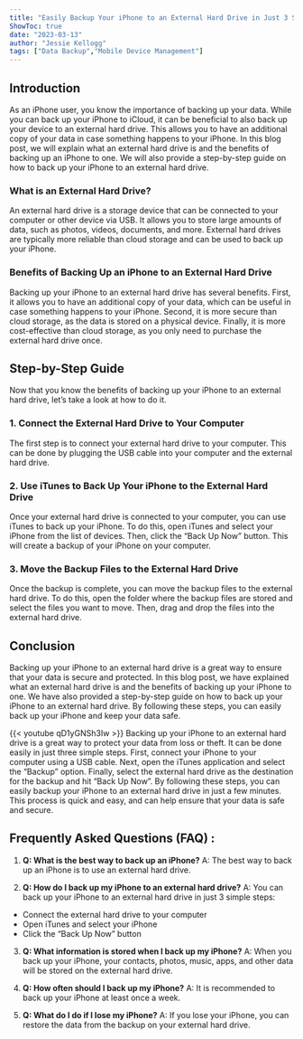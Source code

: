```yaml
---
title: "Easily Backup Your iPhone to an External Hard Drive in Just 3 Simple Steps!"
ShowToc: true 
date: "2023-03-13"
author: "Jessie Kellogg" 
tags: ["Data Backup","Mobile Device Management"]
---
```

## Introduction

As an iPhone user, you know the importance of backing up your data. While you can back up your iPhone to iCloud, it can be beneficial to also back up your device to an external hard drive. This allows you to have an additional copy of your data in case something happens to your iPhone. In this blog post, we will explain what an external hard drive is and the benefits of backing up an iPhone to one. We will also provide a step-by-step guide on how to back up your iPhone to an external hard drive. 

### What is an External Hard Drive?

An external hard drive is a storage device that can be connected to your computer or other device via USB. It allows you to store large amounts of data, such as photos, videos, documents, and more. External hard drives are typically more reliable than cloud storage and can be used to back up your iPhone. 

### Benefits of Backing Up an iPhone to an External Hard Drive

Backing up your iPhone to an external hard drive has several benefits. First, it allows you to have an additional copy of your data, which can be useful in case something happens to your iPhone. Second, it is more secure than cloud storage, as the data is stored on a physical device. Finally, it is more cost-effective than cloud storage, as you only need to purchase the external hard drive once. 

## Step-by-Step Guide

Now that you know the benefits of backing up your iPhone to an external hard drive, let’s take a look at how to do it. 

### 1. Connect the External Hard Drive to Your Computer

The first step is to connect your external hard drive to your computer. This can be done by plugging the USB cable into your computer and the external hard drive. 

### 2. Use iTunes to Back Up Your iPhone to the External Hard Drive

Once your external hard drive is connected to your computer, you can use iTunes to back up your iPhone. To do this, open iTunes and select your iPhone from the list of devices. Then, click the “Back Up Now” button. This will create a backup of your iPhone on your computer. 

### 3. Move the Backup Files to the External Hard Drive

Once the backup is complete, you can move the backup files to the external hard drive. To do this, open the folder where the backup files are stored and select the files you want to move. Then, drag and drop the files into the external hard drive. 

## Conclusion

Backing up your iPhone to an external hard drive is a great way to ensure that your data is secure and protected. In this blog post, we have explained what an external hard drive is and the benefits of backing up your iPhone to one. We have also provided a step-by-step guide on how to back up your iPhone to an external hard drive. By following these steps, you can easily back up your iPhone and keep your data safe.

{{< youtube qD1yGNSh3Iw >}} 
Backing up your iPhone to an external hard drive is a great way to protect your data from loss or theft. It can be done easily in just three simple steps. First, connect your iPhone to your computer using a USB cable. Next, open the iTunes application and select the “Backup” option. Finally, select the external hard drive as the destination for the backup and hit “Back Up Now”. By following these steps, you can easily backup your iPhone to an external hard drive in just a few minutes. This process is quick and easy, and can help ensure that your data is safe and secure.

## Frequently Asked Questions (FAQ) :
1. **Q: What is the best way to back up an iPhone?**
A: The best way to back up an iPhone is to use an external hard drive.

2. **Q: How do I back up my iPhone to an external hard drive?**
A: You can back up your iPhone to an external hard drive in just 3 simple steps: 
- Connect the external hard drive to your computer 
- Open iTunes and select your iPhone 
- Click the “Back Up Now” button 

3. **Q: What information is stored when I back up my iPhone?**
A: When you back up your iPhone, your contacts, photos, music, apps, and other data will be stored on the external hard drive.

4. **Q: How often should I back up my iPhone?**
A: It is recommended to back up your iPhone at least once a week.

5. **Q: What do I do if I lose my iPhone?**
A: If you lose your iPhone, you can restore the data from the backup on your external hard drive.


